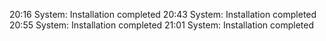 20:16 System: Installation completed
20:43 System: Installation completed
20:55 System: Installation completed
21:01 System: Installation completed
